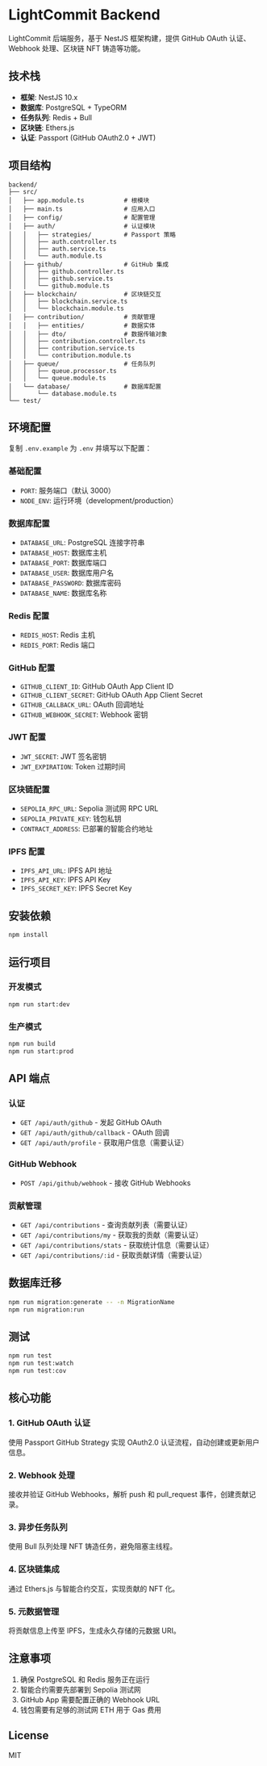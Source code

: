 # LightCommit Backend

LightCommit 后端服务，基于 NestJS 框架构建，提供 GitHub OAuth 认证、Webhook 处理、区块链 NFT 铸造等功能。

## 技术栈

- **框架**: NestJS 10.x
- **数据库**: PostgreSQL + TypeORM
- **任务队列**: Redis + Bull
- **区块链**: Ethers.js
- **认证**: Passport (GitHub OAuth2.0 + JWT)

## 项目结构

```
backend/
├── src/
│   ├── app.module.ts           # 根模块
│   ├── main.ts                 # 应用入口
│   ├── config/                 # 配置管理
│   ├── auth/                   # 认证模块
│   │   ├── strategies/         # Passport 策略
│   │   ├── auth.controller.ts
│   │   ├── auth.service.ts
│   │   └── auth.module.ts
│   ├── github/                 # GitHub 集成
│   │   ├── github.controller.ts
│   │   ├── github.service.ts
│   │   └── github.module.ts
│   ├── blockchain/             # 区块链交互
│   │   ├── blockchain.service.ts
│   │   └── blockchain.module.ts
│   ├── contribution/           # 贡献管理
│   │   ├── entities/           # 数据实体
│   │   ├── dto/                # 数据传输对象
│   │   ├── contribution.controller.ts
│   │   ├── contribution.service.ts
│   │   └── contribution.module.ts
│   ├── queue/                  # 任务队列
│   │   ├── queue.processor.ts
│   │   └── queue.module.ts
│   └── database/               # 数据库配置
│       └── database.module.ts
└── test/
```

## 环境配置

复制 `.env.example` 为 `.env` 并填写以下配置：

### 基础配置
- `PORT`: 服务端口（默认 3000）
- `NODE_ENV`: 运行环境（development/production）

### 数据库配置
- `DATABASE_URL`: PostgreSQL 连接字符串
- `DATABASE_HOST`: 数据库主机
- `DATABASE_PORT`: 数据库端口
- `DATABASE_USER`: 数据库用户名
- `DATABASE_PASSWORD`: 数据库密码
- `DATABASE_NAME`: 数据库名称

### Redis 配置
- `REDIS_HOST`: Redis 主机
- `REDIS_PORT`: Redis 端口

### GitHub 配置
- `GITHUB_CLIENT_ID`: GitHub OAuth App Client ID
- `GITHUB_CLIENT_SECRET`: GitHub OAuth App Client Secret
- `GITHUB_CALLBACK_URL`: OAuth 回调地址
- `GITHUB_WEBHOOK_SECRET`: Webhook 密钥

### JWT 配置
- `JWT_SECRET`: JWT 签名密钥
- `JWT_EXPIRATION`: Token 过期时间

### 区块链配置
- `SEPOLIA_RPC_URL`: Sepolia 测试网 RPC URL
- `SEPOLIA_PRIVATE_KEY`: 钱包私钥
- `CONTRACT_ADDRESS`: 已部署的智能合约地址

### IPFS 配置
- `IPFS_API_URL`: IPFS API 地址
- `IPFS_API_KEY`: IPFS API Key
- `IPFS_SECRET_KEY`: IPFS Secret Key

## 安装依赖

```bash
npm install
```

## 运行项目

### 开发模式
```bash
npm run start:dev
```

### 生产模式
```bash
npm run build
npm run start:prod
```

## API 端点

### 认证
- `GET /api/auth/github` - 发起 GitHub OAuth
- `GET /api/auth/github/callback` - OAuth 回调
- `GET /api/auth/profile` - 获取用户信息（需要认证）

### GitHub Webhook
- `POST /api/github/webhook` - 接收 GitHub Webhooks

### 贡献管理
- `GET /api/contributions` - 查询贡献列表（需要认证）
- `GET /api/contributions/my` - 获取我的贡献（需要认证）
- `GET /api/contributions/stats` - 获取统计信息（需要认证）
- `GET /api/contributions/:id` - 获取贡献详情（需要认证）

## 数据库迁移

```bash
npm run migration:generate -- -n MigrationName
npm run migration:run
```

## 测试

```bash
npm run test
npm run test:watch
npm run test:cov
```

## 核心功能

### 1. GitHub OAuth 认证
使用 Passport GitHub Strategy 实现 OAuth2.0 认证流程，自动创建或更新用户信息。

### 2. Webhook 处理
接收并验证 GitHub Webhooks，解析 push 和 pull_request 事件，创建贡献记录。

### 3. 异步任务队列
使用 Bull 队列处理 NFT 铸造任务，避免阻塞主线程。

### 4. 区块链集成
通过 Ethers.js 与智能合约交互，实现贡献的 NFT 化。

### 5. 元数据管理
将贡献信息上传至 IPFS，生成永久存储的元数据 URI。

## 注意事项

1. 确保 PostgreSQL 和 Redis 服务正在运行
2. 智能合约需要先部署到 Sepolia 测试网
3. GitHub App 需要配置正确的 Webhook URL
4. 钱包需要有足够的测试网 ETH 用于 Gas 费用

## License

MIT

